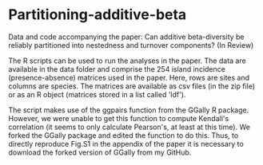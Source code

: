 # Partitioning-additive-beta
Data and code accompanying the paper: Can additive beta-diversity be reliably partitioned into nestedness and turnover components? (In Review)

The R scripts can be used to run the analyses in the paper. The data are available in the data folder and comprise the 254 island incidence (presence-absence) matrices used in the paper. Here, rows are sites and columns are species. The matrices are available as csv files (in the zip file) or as an R object (matrices stored in a list called 'ldf').

The script makes use of the ggpairs function from the GGally R package. However, we were unable to get this function to compute Kendall's correlation (it seems to only calculate Pearson's, at least at this time). We forked the GGally package and edited the function to do this. Thus, to directly reproduce Fig.S1 in the appendix of the paper it is necessary to download the forked version of GGally from my GitHub. 
